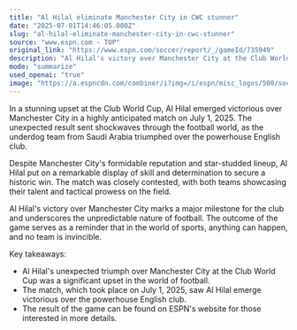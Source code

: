 ```yaml
---
title: "Al Hilal eliminate Manchester City in CWC stunner"
date: "2025-07-01T14:46:05.000Z"
slug: "al-hilal-eliminate-manchester-city-in-cwc-stunner"
source: "www.espn.com - TOP"
original_link: "https://www.espn.com/soccer/report/_/gameId/735949"
description: "Al Hilal's victory over Manchester City at the Club World Cup on July 1, 2025, was a stunning upset that shocked the football world. Despite Manchester City's strong reputation and star-studded lineup, Al Hilal displayed exceptional skill and determination to secure the win. The match was closely contested, with both teams showcasing their talent and tactical prowess on the field.  This unexpected triumph by Al Hilal marks a major milestone for the Saudi Arabian club and highlights the unpredictable nature of football. The result serves as a reminder that in sports, anything can happen, and even the most dominant teams can be defeated. The victory over Manchester City at the Club World Cup is a testament to Al Hilal's capabilities and resilience as a team.  The outcome of the game has reverberated throughout the football community, sparking discussions and debates about the underdog's impressive performance. Fans and analysts alike have been left in awe of Al Hilal's achievement, as they defied the odds to emerge victorious over a formidable opponent. The match between Al Hilal and Manchester City will be remembered as a historic moment in football, showcasing the beauty and unpredictability of the sport.  For those interested in more details about the match and Al Hilal's victory over Manchester City, the result can be found on ESPN's website. The unexpected upset at the Club World Cup serves as a reminder that in football, and sports in general, anything is possible, and no team is immune to defeat. Al Hilal's triumph over Manchester City will go down in history as a remarkable feat that defied expectations and captivated fans around the world."
mode: "summarize"
used_openai: "true"
image: "https://a.espncdn.com/combiner/i?img=/i/espn/misc_logos/500/soccer.png"
---
```


In a stunning upset at the Club World Cup, Al Hilal emerged victorious over Manchester City in a highly anticipated match on July 1, 2025. The unexpected result sent shockwaves through the football world, as the underdog team from Saudi Arabia triumphed over the powerhouse English club.

Despite Manchester City's formidable reputation and star-studded lineup, Al Hilal put on a remarkable display of skill and determination to secure a historic win. The match was closely contested, with both teams showcasing their talent and tactical prowess on the field.

Al Hilal's victory over Manchester City marks a major milestone for the club and underscores the unpredictable nature of football. The outcome of the game serves as a reminder that in the world of sports, anything can happen, and no team is invincible.

Key takeaways:
- Al Hilal's unexpected triumph over Manchester City at the Club World Cup was a significant upset in the world of football.
- The match, which took place on July 1, 2025, saw Al Hilal emerge victorious over the powerhouse English club.
- The result of the game can be found on ESPN's website for those interested in more details.